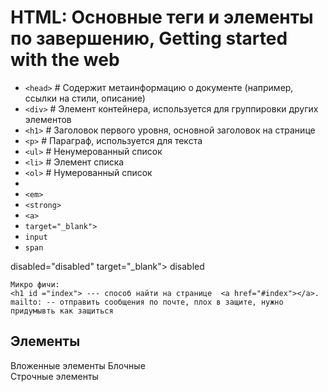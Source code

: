 # HTML: Основные теги и элементы по завершению, Getting started with the web
- `<head>`                         # Содержит метаинформацию о документе (например, ссылки на стили, описание)
- `<div>`                          # Элемент контейнера, используется для группировки других элементов
- `<h1>`                           # Заголовок первого уровня, основной заголовок на странице
- `<p>`                            # Параграф, используется для текста
- `<ul>`                           # Ненумерованный список
- `<li>`                           # Элемент списка
- `<ol>`                           # Нумерованный список
- <meta>
- `<em>`
- `<strong>`
- `<a>`
- `target="_blank"> `
- `input`
- `span`

disabled="disabled"
target="_blank"> 
disabled

    Микро фичи:
    <h1 id ="index"> --- способ найти на странице  <a href="#index"></a>.
    mailto: -- отправить сообщения по почте, плох в защите, нужно придумывть как защиться 
## Элементы
Вложенные элементы
Блочные  
Cтрочные элементы